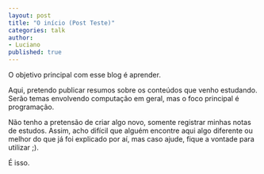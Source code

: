 ```yaml
---
layout: post
title: "O início (Post Teste)"
categories: talk
author:
- Luciano
published: true
---
```


O objetivo principal com esse blog é aprender. 

Aqui, pretendo publicar resumos sobre os conteúdos que venho estudando. Serão
temas envolvendo computação em geral, mas o foco principal é programação.

Não tenho a pretensão de criar algo novo, somente registrar minhas notas de 
estudos. Assim, acho difícil que alguém encontre aqui algo diferente ou melhor 
do que já foi explicado por aí, mas caso ajude, fique a vontade para utilizar ;).

É isso.